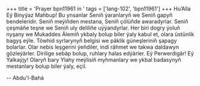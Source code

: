 +++
title = 'Prayer bpn11961 in '
tags = ['lang-102', 'bpn11961']
+++
Hu’Alla
    Eý Binyýaz Mahbup! Bu ynsanlar Seniň ýaranlaryň we Seniň gapyň bendeleridir. Seniň meýiňden mestana, Seniň çölüňde awaradyrlar. Seniň çeşmäňe teşne we Seniň uly deliliňe uýýandyrlar. Her biri dogry ýoluň nyşany we Mukaddes Älemiň ykbaly bolup biler ýaly kabul et, olara üstünlik bagyş eýle. Töwhid syrlarynyň belgisi we päklik güneşleriniň şapagy bolarlar.
Olar nebis leşgerini ýeňdiler, indi rähmet we takwa daldawyn gözleýärler. Dirilige sebäp bolup, ruhlary halas edýärler.
Eý Perwerdigär! Eý Ýalkaýjy! Olaryň bary Ylahy meýlisiň myhmanlary we ykbal badasynyň mestanlary bolup biler ýaly, eçil.

-- Abdu'l-Bahá
